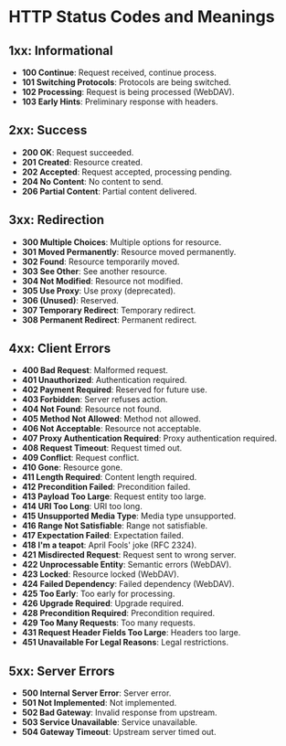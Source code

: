 # HTTP Status Codes and Meanings

## 1xx: Informational
- **100 Continue**: Request received, continue process.
- **101 Switching Protocols**: Protocols are being switched.
- **102 Processing**: Request is being processed (WebDAV).
- **103 Early Hints**: Preliminary response with headers.

## 2xx: Success
- **200 OK**: Request succeeded.
- **201 Created**: Resource created.
- **202 Accepted**: Request accepted, processing pending.
- **204 No Content**: No content to send.
- **206 Partial Content**: Partial content delivered.

## 3xx: Redirection
- **300 Multiple Choices**: Multiple options for resource.
- **301 Moved Permanently**: Resource moved permanently.
- **302 Found**: Resource temporarily moved.
- **303 See Other**: See another resource.
- **304 Not Modified**: Resource not modified.
- **305 Use Proxy**: Use proxy (deprecated).
- **306 (Unused)**: Reserved.
- **307 Temporary Redirect**: Temporary redirect.
- **308 Permanent Redirect**: Permanent redirect.

## 4xx: Client Errors
- **400 Bad Request**: Malformed request.
- **401 Unauthorized**: Authentication required.
- **402 Payment Required**: Reserved for future use.
- **403 Forbidden**: Server refuses action.
- **404 Not Found**: Resource not found.
- **405 Method Not Allowed**: Method not allowed.
- **406 Not Acceptable**: Resource not acceptable.
- **407 Proxy Authentication Required**: Proxy authentication required.
- **408 Request Timeout**: Request timed out.
- **409 Conflict**: Request conflict.
- **410 Gone**: Resource gone.
- **411 Length Required**: Content length required.
- **412 Precondition Failed**: Precondition failed.
- **413 Payload Too Large**: Request entity too large.
- **414 URI Too Long**: URI too long.
- **415 Unsupported Media Type**: Media type unsupported.
- **416 Range Not Satisfiable**: Range not satisfiable.
- **417 Expectation Failed**: Expectation failed.
- **418 I'm a teapot**: April Fools' joke (RFC 2324).
- **421 Misdirected Request**: Request sent to wrong server.
- **422 Unprocessable Entity**: Semantic errors (WebDAV).
- **423 Locked**: Resource locked (WebDAV).
- **424 Failed Dependency**: Failed dependency (WebDAV).
- **425 Too Early**: Too early for processing.
- **426 Upgrade Required**: Upgrade required.
- **428 Precondition Required**: Precondition required.
- **429 Too Many Requests**: Too many requests.
- **431 Request Header Fields Too Large**: Headers too large.
- **451 Unavailable For Legal Reasons**: Legal restrictions.

## 5xx: Server Errors
- **500 Internal Server Error**: Server error.
- **501 Not Implemented**: Not implemented.
- **502 Bad Gateway**: Invalid response from upstream.
- **503 Service Unavailable**: Service unavailable.
- **504 Gateway Timeout**: Upstream server timed out.

